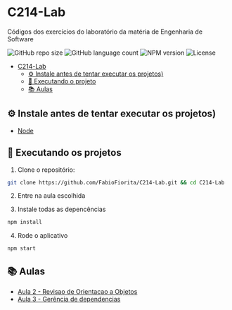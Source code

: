 # C214-Lab

Códigos dos exercícios do laboratório da matéria de Engenharia de Software

![GitHub repo size](https://img.shields.io/github/repo-size/fabiofiorita/C214-Lab?style=for-the-badge)
![GitHub language count](https://img.shields.io/github/languages/count/fabiofiorita/C214-Lab?style=for-the-badge)
![NPM version](https://img.shields.io/npm/v/npm?label=npm%20version&style=for-the-badge)
![License](https://img.shields.io/github/license/fabiofiorita/C214-Lab?style=for-the-badge)

- [C214-Lab](#c214-lab)
  - [⚙️ Instale antes de tentar executar os projetos)](#️-instale-antes-de-tentar-executar-os-projetos)
  - [🚀️ Executando o projeto](#️-executando-o-projeto)
  - [📚 Aulas](#-aulas)

## ⚙️ Instale antes de tentar executar os projetos)
 - [Node](https://nodejs.org/)
 
## 🚀️ Executando os projetos

1. Clone o repositório: 
```bash
git clone https://github.com/FabioFiorita/C214-Lab.git && cd C214-Lab
```
2. Entre na aula escolhida

3. Instale todas as depencências
```bash
npm install
```

4. Rode o aplicativo
```bash
npm start
```
## 📚 Aulas
-  [Aula 2 - Revisao de Orientacao a Objetos](Aula2)
-  [Aula 3 - Gerência de dependencias](Aula3)
